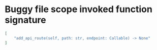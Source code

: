 # Buggy file scope invoked function signature

```json
[
    "add_api_route(self, path: str, endpoint: Callable) -> None"
]
```
